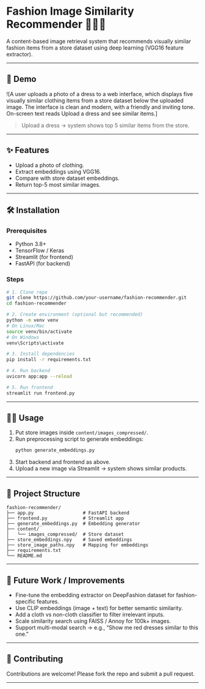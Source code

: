 # Fashion Image Similarity Recommender 👗👜👟

A content-based image retrieval system that recommends visually similar fashion items from a store dataset using deep learning (VGG16 feature extractor).

---

## 🚀 Demo

![A user uploads a photo of a dress to a web interface, which displays five visually similar clothing items from a store dataset below the uploaded image. The interface is clean and modern, with a friendly and inviting tone. On-screen text reads Upload a dress and see similar items.]
> Upload a dress → system shows top 5 similar items from the store.

---

## ✨ Features

- Upload a photo of clothing.
- Extract embeddings using VGG16.
- Compare with store dataset embeddings.
- Return top-5 most similar images.

---

## 🛠️ Installation

### Prerequisites

- Python 3.8+
- TensorFlow / Keras
- Streamlit (for frontend)
- FastAPI (for backend)

### Steps

```bash
# 1. Clone repo
git clone https://github.com/your-username/fashion-recommender.git
cd fashion-recommender

# 2. Create environment (optional but recommended)
python -m venv venv
# On Linux/Mac
source venv/bin/activate
# On Windows
venv\Scripts\activate

# 3. Install dependencies
pip install -r requirements.txt

# 4. Run backend
uvicorn app:app --reload

# 5. Run frontend
streamlit run frontend.py
```

---

## 🧑‍💻 Usage

1. Put store images inside `content/images_compressed/`.
2. Run preprocessing script to generate embeddings:
    ```bash
    python generate_embeddings.py
    ```
3. Start backend and frontend as above.
4. Upload a new image via Streamlit → system shows similar products.

---

## 📁 Project Structure

```
fashion-recommender/
├── app.py                  # FastAPI backend
├── frontend.py             # Streamlit app
├── generate_embeddings.py  # Embedding generator
├── content/
│   └── images_compressed/  # Store dataset
├── store_embeddings.npy    # Saved embeddings
├── store_image_paths.npy   # Mapping for embeddings
├── requirements.txt
└── README.md
```

---

## 🔮 Future Work / Improvements

- Fine-tune the embedding extractor on DeepFashion dataset for fashion-specific features.
- Use CLIP embeddings (image + text) for better semantic similarity.
- Add a cloth vs non-cloth classifier to filter irrelevant inputs.
- Scale similarity search using FAISS / Annoy for 100k+ images.
- Support multi-modal search → e.g., “Show me red dresses similar to this one.”

---

## 🤝 Contributing

Contributions are welcome! Please fork the repo and submit a pull request.

---
